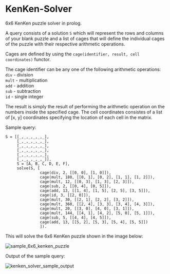 # KenKen-Solver
6x6 KenKen puzzle solver in prolog.

A query consists of a solution `S` which will represent the rows and columns of your blank puzzle and a list of cages that will define the individual cages of the puzzle with their respective arithmetic operations.  

Cages are defined by using the `cage(identifier, result, cell coordinates)` functor.  

The cage identifier can be any one of the following arithmetic operations:  
`div` - division  
`mult` - multiplication  
`add` - addition  
`sub` - subtraction  
`id` - single integer  

The result is simply the result of performing the arithmetic operation on the numbers inside the specified cage. The cell coordinates consistes of a list of [x, y] coordinates specifying the location of each cell in the matrix.

Sample query:
```
S = [[_,_,_,_,_,_],
     [_,_,_,_,_,_],
     [_,_,_,_,_,_],
     [_,_,_,_,_,_],
     [_,_,_,_,_,_],
     [_,_,_,_,_,_]],
     S = [A, B, C, D, E, F],
     solve(S, [
               cage(div, 2, [[0, 0], [1, 0]]),
               cage(mult, 180, [[0, 1], [0, 2], [1, 1], [1, 2]]),
               cage(mult, 12, [[0, 3], [1, 3], [2, 3]]),
               cage(sub, 2, [[0, 4], [0, 5]]),
               cage(add, 13, [[1, 4], [1, 5], [2, 5], [3, 5]]),
               cage(id, 3, [[2, 0]]),
               cage(mult, 30, [[2, 1], [2, 2], [3, 2]]),
               cage(mult, 360, [[2, 4], [3, 3], [3, 4], [4, 3]]),
               cage(mult, 20, [[3, 0], [4, 0], [3, 1]]),
               cage(mult, 144, [[4, 1], [4, 2], [5, 0], [5, 1]]),
               cage(sub, 5, [[4, 4], [4, 5]]),
               cage(add, 13, [[5, 2], [5, 3], [5, 4], [5, 5]])
               ]).
```

This will solve the 6x6 KenKen puzzle shown in the image below:

![sample_6x6_kenken_puzzle](https://user-images.githubusercontent.com/61041168/117743917-95324600-b1bc-11eb-939c-a90e91736d86.PNG)

Output of the sample query:

![kenken_solver_sample_output](https://user-images.githubusercontent.com/61041168/117743984-b2671480-b1bc-11eb-84bc-880a91547a27.PNG)
